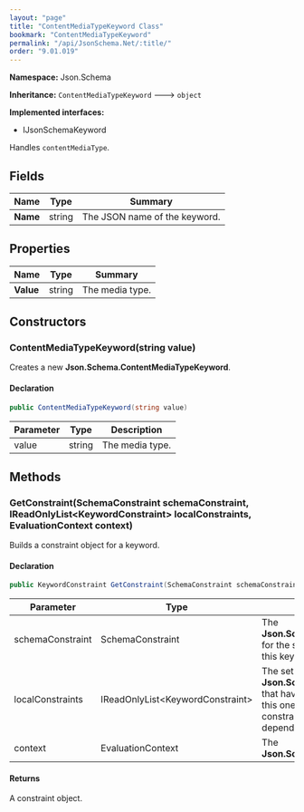 ```yaml
---
layout: "page"
title: "ContentMediaTypeKeyword Class"
bookmark: "ContentMediaTypeKeyword"
permalink: "/api/JsonSchema.Net/:title/"
order: "9.01.019"
---
```

**Namespace:** Json.Schema

**Inheritance:**
`ContentMediaTypeKeyword`
 🡒 
`object`

**Implemented interfaces:**

- IJsonSchemaKeyword

Handles `contentMediaType`.

## Fields

| Name | Type | Summary |
|---|---|---|
| **Name** | string | The JSON name of the keyword. |

## Properties

| Name | Type | Summary |
|---|---|---|
| **Value** | string | The media type. |

## Constructors

### ContentMediaTypeKeyword(string value)

Creates a new **Json.Schema.ContentMediaTypeKeyword**.

#### Declaration

```c#
public ContentMediaTypeKeyword(string value)
```

| Parameter | Type | Description |
|---|---|---|
| value | string | The media type. |


## Methods

### GetConstraint(SchemaConstraint schemaConstraint, IReadOnlyList\<KeywordConstraint\> localConstraints, EvaluationContext context)

Builds a constraint object for a keyword.

#### Declaration

```c#
public KeywordConstraint GetConstraint(SchemaConstraint schemaConstraint, IReadOnlyList<KeywordConstraint> localConstraints, EvaluationContext context)
```

| Parameter | Type | Description |
|---|---|---|
| schemaConstraint | SchemaConstraint | The **Json.Schema.SchemaConstraint** for the schema object that houses this keyword. |
| localConstraints | IReadOnlyList\<KeywordConstraint\> | The set of other **Json.Schema.KeywordConstraint**s that have been processed prior to this one. Will contain the constraints for keyword dependencies. |
| context | EvaluationContext | The **Json.Schema.EvaluationContext**. |


#### Returns

A constraint object.

